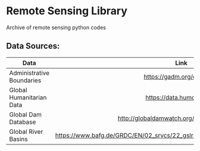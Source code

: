 # Remote Sensing Library
Archive of remote sensing python codes

## Data Sources:
| Data | Link                        |
| ----- |:---------------------------------: |
| Administrative Boundaries | https://gadm.org/data.html |
| Global Humanitarian Data | https://data.humdata.org/ |
| Global Dam Database | http://globaldamwatch.org/data/#core_global |
| Global River Basins | https://www.bafg.de/GRDC/EN/02_srvcs/22_gslrs/221_MRB/riverbasins_node.html#Start |

